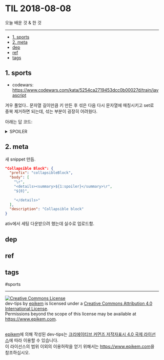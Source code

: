 # TIL 2018-08-08

오늘 배운 것 & 한 것

--------------------------


- [1. sports](#1-sports)
- [2. meta](#2-meta)
- [dep](#dep)
- [ref](#ref)
- [tags](#tags)


## 1. sports
- codewars: https://www.codewars.com/kata/5254ca2719453dcc0b00027d/train/javascript

겨우 풀었다.. 문자열 길이만큼 키 만든 후 섞은 다음 다시 문자열에 매칭시키고 set로 중복 제거하면 되는데, 섞는 부분이 굉장히 어려웠다.


아래는 답 코드:

<details><summary>SPOILER</summary>

```js
var keys;
function permutations(string) {
  let chars = string.split('');
  let arr = [...Array(string.length).keys()];
  keys = arr;
  let sets = new Set([...keys]);
  let combis = getCombis(arr, 0, sets, '');
  console.log(combis);
  let ans = [];
  combis.forEach(e=>{
    let target = [];
    if(e.length!=keys.length){
      target = [...e.split(',')];
    }
    else target = [e];
    
    ans.push(target.map(i=>{
      return i.split('').map(x=>string[x]).join('');
    }))
  });
  ans = ans.reduce((acc, val) => acc.concat(val), []);
  console.log([...new Set(ans)]);
  return [...new Set(ans)];
}

function getCombis(arr, currentIndex, currentSets, str){
  if(currentIndex == arr.length) return (str + [...currentSets]);
  let index, sets,ks;
  [index, sets] = [currentIndex, currentSets];
  let ans = [];
  [...sets].forEach((e,i,a)=>{
    ks = [...keys];
    if(sets.has(e)){
      sets.delete(e);
      ans.push([getCombis(arr, index+1, sets, str+e)].join(''));
      sets.add(e);
    }
  });
  return ans;
}
```

</details>



## 2. meta

새 snippet 만듬.

```json
"Collapsible Block": {
  "prefix": "collapsibleBlock",
  "body": [
    "\r",
    "<details><summary>${1:spoiler}</summary>\r",
    "${0}",
    
    "</details>"
  ],
  "description": "Collapsible block"
}
```

ativ에서 세팅 다운받으려 했는데 실수로 업로드함.

## dep

## ref

## tags
  #sports



--------------------------


<!-- license start -->

<a rel="license" href="http://creativecommons.org/licenses/by/4.0/"><img alt="Creative Commons License" style="border-width:0" src="https://i.creativecommons.org/l/by/4.0/88x31.png" /></a>
<br /><span xmlns:dct="http://purl.org/dc/terms/" property="dct:title">dev-tips</span> by <a xmlns:cc="http://creativecommons.org/ns#" href="https://www.github.com/epikem/dev-tips" property="cc:attributionName" rel="cc:attributionURL">epikem</a> is licensed under a <a rel="license" href="http://creativecommons.org/licenses/by/4.0/">Creative Commons Attribution 4.0 International License</a>.<br />Permissions beyond the scope of this license may be available at <a xmlns:cc="http://creativecommons.org/ns#" href="https://www.epikem.com" rel="cc:morePermissions">https://www.epikem.com</a>.

<br /><a xmlns:cc="http://creativecommons.org/ns#" href="https://www.github.com/epikem/dev-tips" property="cc:attributionName" rel="cc:attributionURL">epikem</a>에 의해 작성된 <span xmlns:dct="http://purl.org/dc/terms/" property="dct:title">dev-tips</span>는 <a rel="license" href="http://creativecommons.org/licenses/by/4.0/">크리에이티브 커먼즈 저작자표시 4.0 국제 라이선스</a>에 따라 이용할 수 있습니다.<br />이 라이선스의 범위 이외의 이용허락을 얻기 위해서는 <a xmlns:cc="http://creativecommons.org/ns#" href="https://www.epikem.com" rel="cc:morePermissions">https://www.epikem.com</a>을 참조하십시오.

<!-- license end -->